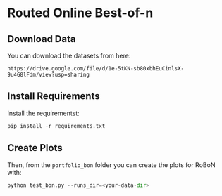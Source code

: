 # Routed Online Best-of-n

## Download Data
You can download the datasets from here:
```
https://drive.google.com/file/d/1e-5tKN-sb80xbhEuCinlsX-9u4G8lFdm/view?usp=sharing
```

## Install Requirements
Install the requirementst:
```python
pip install -r requirements.txt
```

## Create Plots
Then, from the `portfolio_bon` folder you can create the plots for RoBoN with:
```python
python test_bon.py --runs_dir=<your-data-dir>
```

